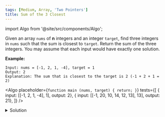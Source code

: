 ```yaml
---
tags: [Medium, Array, 'Two Pointers']
title: Sum of the 3 Closest
---
```


import Algo from '@site/src/components/Algo';

Given an array `nums` of **n** integers and an integer `target`, find three integers in `nums` such that the sum is closest to `target`. Return the sum of the three integers. You may assume that each input would have exactly one solution.

**Example:**

```
Input: nums = [-1, 2, 1, -4], target = 1
Output: 2
Explanation: The sum that is closest to the target is 2 (-1 + 2 + 1 = 2)
```

<Algo
placeholder={`function main (nums, target) {
    return;
}`}
tests={[
{ input: [[-1, 2, 1, -4], 1], output: 2},
{ input: [[-1, 20, 10, 14, 12, 13], 13], output: 21},
]}
/>

<details>
<summary>Solution</summary>

**Complexity:**

-   Time complexity: O(n^2).
-   Space complexity: O(1).

```javascript
function threeSumClosest(nums, target) {
	let len = nums.length;
	let res = nums[0] + nums[1] + nums[2];
	let sum = 0;
	let l = 0;
	let r = 0;

	nums.sort((a, b) => a - b);

	for (let i = 0; i < len - 2; i++) {
		if (i > 0 && nums[i] === nums[i - 1]) continue;
		l = i + 1;
		r = len - 1;
		while (l < r) {
			sum = nums[i] + nums[l] + nums[r];
			if (sum < target) {
				l++;
			} else if (sum > target) {
				r--;
			} else {
				return sum;
			}
			if (Math.abs(sum - target) < Math.abs(res - target)) res = sum;
		}
	}
	return res;
}
```

</details>
